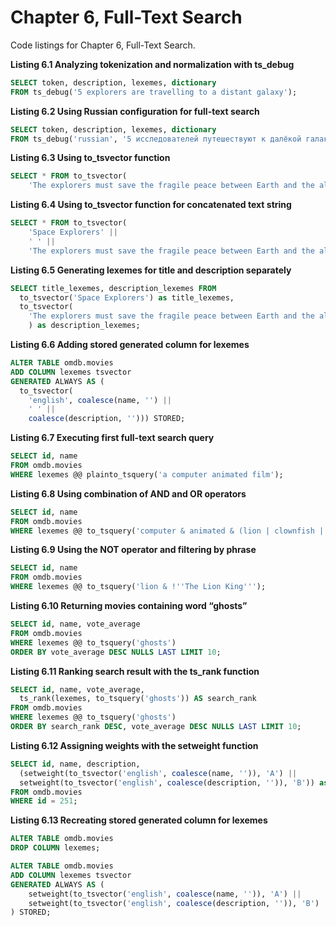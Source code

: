 # Chapter 6, Full-Text Search

Code listings for Chapter 6, Full-Text Search.

**Listing 6.1 Analyzing tokenization and normalization with ts_debug**
```sql
SELECT token, description, lexemes, dictionary
FROM ts_debug('5 explorers are travelling to a distant galaxy');
```

**Listing 6.2 Using Russian configuration for full-text search**
```sql
SELECT token, description, lexemes, dictionary
FROM ts_debug('russian', '5 исследователей путешествуют к далёкой галактике.');
```

**Listing 6.3 Using to_tsvector function**
```sql
SELECT * FROM to_tsvector(
    'The explorers must save the fragile peace between Earth and the aliens.');
```

**Listing 6.4 Using to_tsvector function for concatenated text string**
```sql
SELECT * FROM to_tsvector(
    'Space Explorers' ||
    ' ' ||
    'The explorers must save the fragile peace between Earth and the aliens.');
```

**Listing 6.5 Generating lexemes for title and description separately**
```sql
SELECT title_lexemes, description_lexemes FROM 
  to_tsvector('Space Explorers') as title_lexemes,
  to_tsvector(
    'The explorers must save the fragile peace between Earth and the aliens.'
    ) as description_lexemes;
```

**Listing 6.6 Adding stored generated column for lexemes**
```sql
ALTER TABLE omdb.movies
ADD COLUMN lexemes tsvector 
GENERATED ALWAYS AS (
  to_tsvector(
    'english', coalesce(name, '') || 
    ' ' || 
    coalesce(description, ''))) STORED;
```

**Listing 6.7 Executing first full-text search query**
```sql
SELECT id, name 
FROM omdb.movies
WHERE lexemes @@ plainto_tsquery('a computer animated film');
```

**Listing 6.8 Using combination of AND and OR operators**
```sql
SELECT id, name 
FROM omdb.movies
WHERE lexemes @@ to_tsquery('computer & animated & (lion | clownfish | donkey)');
```

**Listing 6.9 Using the NOT operator and filtering by phrase**
```sql
SELECT id, name 
FROM omdb.movies
WHERE lexemes @@ to_tsquery('lion & !''The Lion King''');
```

**Listing 6.10 Returning movies containing word “ghosts”**
```sql
SELECT id, name, vote_average
FROM omdb.movies
WHERE lexemes @@ to_tsquery('ghosts')
ORDER BY vote_average DESC NULLS LAST LIMIT 10;
```

**Listing 6.11 Ranking search result with the ts_rank function**
```sql
SELECT id, name, vote_average, 
  ts_rank(lexemes, to_tsquery('ghosts')) AS search_rank
FROM omdb.movies
WHERE lexemes @@ to_tsquery('ghosts')
ORDER BY search_rank DESC, vote_average DESC NULLS LAST LIMIT 10;
```

**Listing 6.12 Assigning weights with the setweight function**
```sql
SELECT id, name, description,
  (setweight(to_tsvector('english', coalesce(name, '')), 'A') || 
  setweight(to_tsvector('english', coalesce(description, '')), 'B')) as lexemes_with_weight
FROM omdb.movies
WHERE id = 251;
```

**Listing 6.13 Recreating stored generated column for lexemes**
```sql
ALTER TABLE omdb.movies
DROP COLUMN lexemes;

ALTER TABLE omdb.movies
ADD COLUMN lexemes tsvector 
GENERATED ALWAYS AS (
    setweight(to_tsvector('english', coalesce(name, '')), 'A') || 
    setweight(to_tsvector('english', coalesce(description, '')), 'B')
) STORED;
```







